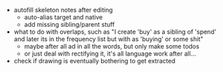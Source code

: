 - autofill skeleton notes after editing
    - auto-alias target and native
    - add missing sibling/parent stuff
- what to do with overlaps, such as "I create 'buy' as a sibling of 'spend' and later its in the frequency list but with as 'buying' or some shit"
    - maybe after all ad in all the words, but only make some todos
    - or just deal with rectifying it, it's all language work after all...
- check if drawing is eventually bothering to get extracted